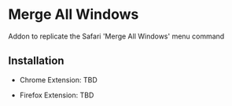 # Merge All Windows

Addon to replicate the Safari 'Merge All Windows' menu command

## Installation

* Chrome Extension: TBD

* Firefox Extension: TBD
